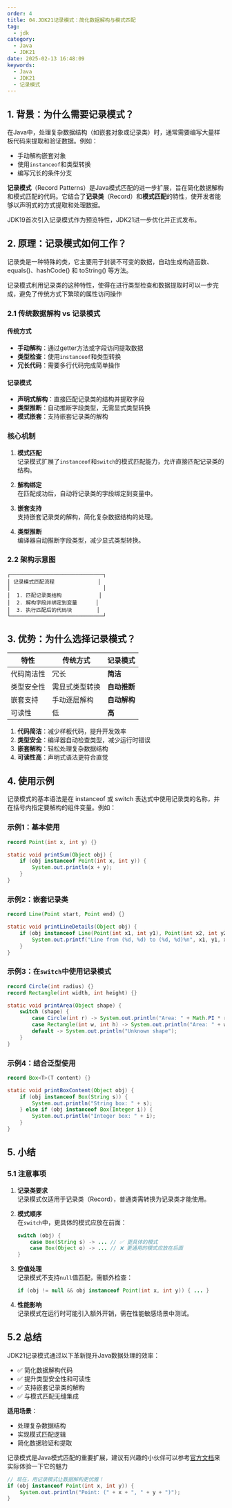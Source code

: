 ```yaml
---
order: 4
title: 04.JDK21记录模式：简化数据解构与模式匹配
tag:
  - jdk
category:
  - Java
  - JDK21
date: 2025-02-13 16:48:09
keywords: 
  - Java 
  - JDK21
  - 记录模式
---
```


## 1. 背景：为什么需要记录模式？

在Java中，处理复杂数据结构（如嵌套对象或记录类）时，通常需要编写大量样板代码来提取和验证数据。例如：
- 手动解构嵌套对象
- 使用`instanceof`和类型转换
- 编写冗长的条件分支

**记录模式**（Record Patterns）是Java模式匹配的进一步扩展，旨在简化数据解构和模式匹配的代码。它结合了**记录类**（Record）和**模式匹配**的特性，使开发者能够以声明式的方式提取和处理数据。

JDK19首次引入记录模式作为预览特性，JDK21进一步优化并正式发布。


## 2. 原理：记录模式如何工作？

记录类是一种特殊的类，它主要用于封装不可变的数据，自动生成构造函数、equals()、hashCode() 和 toString() 等方法。

记录模式利用记录类的这种特性，使得在进行类型检查和数据提取时可以一步完成，避免了传统方式下繁琐的属性访问操作

### 2.1 传统数据解构 vs 记录模式

#### 传统方式
- **手动解构**：通过getter方法或字段访问提取数据
- **类型检查**：使用`instanceof`和类型转换
- **冗长代码**：需要多行代码完成简单操作

#### 记录模式
- **声明式解构**：直接匹配记录类的结构并提取字段
- **类型推断**：自动推断字段类型，无需显式类型转换
- **模式嵌套**：支持嵌套记录类的解构

### 核心机制
1. **模式匹配**  
   记录模式扩展了`instanceof`和`switch`的模式匹配能力，允许直接匹配记录类的结构。

2. **解构绑定**  
   在匹配成功后，自动将记录类的字段绑定到变量中。

3. **嵌套支持**  
   支持嵌套记录类的解构，简化复杂数据结构的处理。

4. **类型推断**  
   编译器自动推断字段类型，减少显式类型转换。

### 2.2 架构示意图
```plaintext
┌──────────────────────────────┐
│ 记录模式匹配流程              │
│                              │
│  1. 匹配记录类结构            │
│  2. 解构字段并绑定到变量      │
│  3. 执行匹配后的代码块        │
└──────────────────────────────┘
```

## 3. 优势：为什么选择记录模式？

| 特性                | 传统方式          | 记录模式          |
|---------------------|------------------|-------------------|
| 代码简洁性          | 冗长              | **简洁**          |
| 类型安全性          | 需显式类型转换    | **自动推断**      |
| 嵌套支持            | 手动逐层解构      | **自动解构**      |
| 可读性              | 低                | **高**            |

1. **代码简洁**：减少样板代码，提升开发效率
2. **类型安全**：编译器自动检查类型，减少运行时错误
3. **嵌套解构**：轻松处理复杂数据结构
4. **可读性高**：声明式语法更符合直觉

## 4. 使用示例

记录模式的基本语法是在 instanceof 或 switch 表达式中使用记录类的名称，并在括号内指定要解构的组件变量。例如：

### 示例1：基本使用
```java
record Point(int x, int y) {}

static void printSum(Object obj) {
    if (obj instanceof Point(int x, int y)) {
        System.out.println(x + y);
    }
}
```

### 示例2：嵌套记录类
```java
record Line(Point start, Point end) {}

static void printLineDetails(Object obj) {
    if (obj instanceof Line(Point(int x1, int y1), Point(int x2, int y2))) {
        System.out.printf("Line from (%d, %d) to (%d, %d)%n", x1, y1, x2, y2);
    }
}
```

### 示例3：在`switch`中使用记录模式
```java
record Circle(int radius) {}
record Rectangle(int width, int height) {}

static void printArea(Object shape) {
    switch (shape) {
        case Circle(int r) -> System.out.println("Area: " + Math.PI * r * r);
        case Rectangle(int w, int h) -> System.out.println("Area: " + w * h);
        default -> System.out.println("Unknown shape");
    }
}
```

### 示例4：结合泛型使用
```java
record Box<T>(T content) {}

static void printBoxContent(Object obj) {
    if (obj instanceof Box(String s)) {
        System.out.println("String box: " + s);
    } else if (obj instanceof Box(Integer i)) {
        System.out.println("Integer box: " + i);
    }
}
```

## 5. 小结

### 5.1 注意事项

1. **记录类要求**  
   记录模式仅适用于记录类（Record），普通类需转换为记录类才能使用。

2. **模式顺序**  
   在`switch`中，更具体的模式应放在前面：
   ```java
   switch (obj) {
       case Box(String s) -> ... // ✅ 更具体的模式
       case Box(Object o) -> ... // ❌ 更通用的模式应放在后面
   }
   ```

3. **空值处理**  
   记录模式不支持`null`值匹配，需额外检查：
   ```java
   if (obj != null && obj instanceof Point(int x, int y)) { ... }
   ```

4. **性能影响**  
   记录模式在运行时可能引入额外开销，需在性能敏感场景中测试。

## 5.2 总结

JDK21记录模式通过以下革新提升Java数据处理的效率：
- ✅ 简化数据解构代码
- ✅ 提升类型安全性和可读性
- ✅ 支持嵌套记录类的解构
- ✅ 与模式匹配无缝集成

**适用场景**：
- 处理复杂数据结构
- 实现模式匹配逻辑
- 简化数据验证和提取

记录模式是Java模式匹配的重要扩展，建议有兴趣的小伙伴可以参考[官方文档](https://openjdk.org/jeps/440)来实际体验一下它的魅力

```java
// 现在，用记录模式让数据解构更优雅！
if (obj instanceof Point(int x, int y)) {
    System.out.println("Point: (" + x + ", " + y + ")");
}
```
